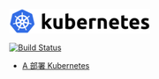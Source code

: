 [1]: deploy/README.md
![Kubernetes](/images/kubernetes-logo.png)

[![Build Status](https://travis-ci.org/renkeju/kubernetes.svg?branch=master)](https://travis-ci.org/renkeju/kubernetes)

* [A 部署 Kubernetes][1]
